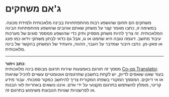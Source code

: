 <!--
CO_OP_TRANSLATOR_METADATA:
{
  "original_hash": "702dc1df5d0285dbe4d04bee982d183e",
  "translation_date": "2025-08-28T19:45:18+00:00",
  "source_file": "lessons/1-Intro/assignment.md",
  "language_code": "he"
}
-->
# ג'אם משחקים

משחקים הם תחום שהושפע רבות מהתפתחויות בבינה מלאכותית ולמידת מכונה. במשימה זו, כתבו מאמר קצר על משחק שאתם אוהבים שהושפע מהתפתחות הבינה המלאכותית. זה צריך להיות משחק מספיק ותיק כדי שהושפע ממספר סוגים של מערכות עיבוד מחשב. דוגמה טובה היא שחמט או גו, אבל גם כדאי לבחון משחקי וידאו כמו פונג או פאק-מן. כתבו חיבור שמדבר על העבר, ההווה, והעתיד של המשחק בהקשר של בינה מלאכותית.

---

**כתב ויתור**:  
מסמך זה תורגם באמצעות שירות תרגום מבוסס בינה מלאכותית [Co-op Translator](https://github.com/Azure/co-op-translator). בעוד שאנו שואפים לדיוק, יש לקחת בחשבון שתרגומים אוטומטיים עשויים להכיל שגיאות או אי דיוקים. המסמך המקורי בשפתו המקורית צריך להיחשב כמקור סמכותי. עבור מידע קריטי, מומלץ להשתמש בתרגום מקצועי על ידי אדם. איננו נושאים באחריות לאי הבנות או לפרשנויות שגויות הנובעות משימוש בתרגום זה.